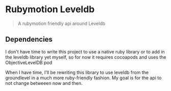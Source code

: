 # Rubymotion Leveldb
> A rubymotion friendly api around Leveldb

## Dependencies

I don't have time to write this project to use a native ruby library or to add in the leveldb library yet myself, so for now it requires cocoapods and uses the ObjectiveLevelDB pod

When I have time, I'll be rewriting this library to use leveldb from the groundlevel in a much more ruby-friendly fashion. My goal is for the api to not change betweeen now and then.






